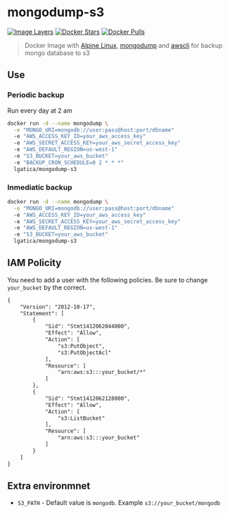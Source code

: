 # mongodump-s3

[![Image Layers](https://imagelayers.io/badge/lgatica/mongodump-s3:latest.svg)](https://imagelayers.io/?images=lgatica/mongodump-s3:latest 'Get your own badge on imagelayers.io')
[![Docker Stars](https://img.shields.io/docker/stars/lgatica/mongodump-s3.svg?style=flat-square)](https://hub.docker.com/r/lgatica/mongodump-s3)
[![Docker Pulls](https://img.shields.io/docker/pulls/lgatica/mongodump-s3.svg?style=flat-square)](https://hub.docker.com/r/lgatica/mongodump-s3/)

> Docker Image with [Alpine Linux](http://www.alpinelinux.org), [mongodump](https://docs.mongodb.com/manual/reference/program/mongodump/) and [awscli](https://github.com/aws/aws-cli) for backup mongo database to s3

## Use

### Periodic backup

Run every day at 2 am

```bash
docker run -d --name mongodump \
  -e "MONGO_URI=mongodb://user:pass@host:port/dbname"
  -e "AWS_ACCESS_KEY_ID=your_aws_access_key"
  -e "AWS_SECRET_ACCESS_KEY=your_aws_secret_access_key"
  -e "AWS_DEFAULT_REGION=us-west-1"
  -e "S3_BUCKET=your_aws_bucket"
  -e "BACKUP_CRON_SCHEDULE=0 2 * * *"
  lgatica/mongodump-s3
```

### Inmediatic backup

```bash
docker run -d --name mongodump \
  -e "MONGO_URI=mongodb://user:pass@host:port/dbname"
  -e "AWS_ACCESS_KEY_ID=your_aws_access_key"
  -e "AWS_SECRET_ACCESS_KEY=your_aws_secret_access_key"
  -e "AWS_DEFAULT_REGION=us-west-1"
  -e "S3_BUCKET=your_aws_bucket"
  lgatica/mongodump-s3
```

## IAM Policity

You need to add a user with the following policies. Be sure to change `your_bucket` by the correct.

```xml
{
    "Version": "2012-10-17",
    "Statement": [
        {
            "Sid": "Stmt1412062044000",
            "Effect": "Allow",
            "Action": [
                "s3:PutObject",
                "s3:PutObjectAcl"
            ],
            "Resource": [
                "arn:aws:s3:::your_bucket/*"
            ]
        },
        {
            "Sid": "Stmt1412062128000",
            "Effect": "Allow",
            "Action": [
                "s3:ListBucket"
            ],
            "Resource": [
                "arn:aws:s3:::your_bucket"
            ]
        }
    ]
}
```

## Extra environmnet

- `S3_PATH` - Default value is `mongodb`. Example `s3://your_bucket/mongodb`
